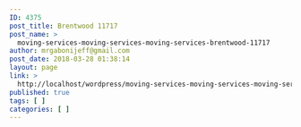 ```yaml
---
ID: 4375
post_title: Brentwood 11717
post_name: >
  moving-services-moving-services-moving-services-brentwood-11717
author: mrgabonijeff@gmail.com
post_date: 2018-03-28 01:38:14
layout: page
link: >
  http://localhost/wordpress/moving-services-moving-services-moving-services-brentwood-11717/
published: true
tags: [ ]
categories: [ ]
---
```

